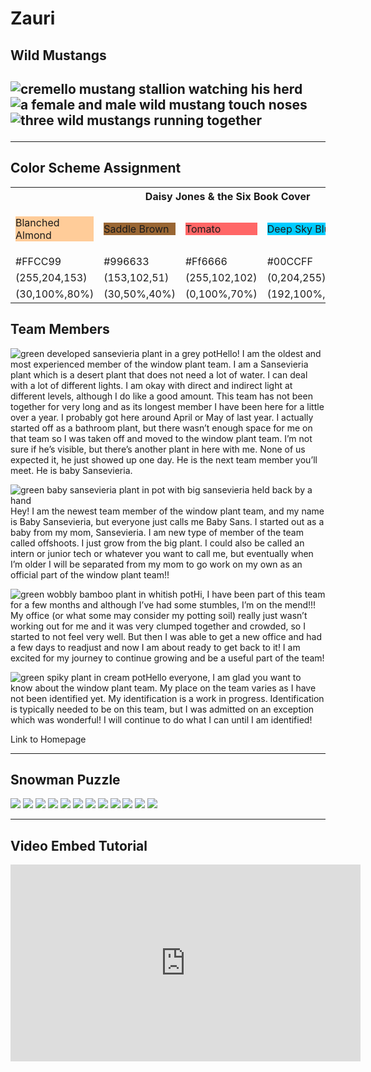 # Zauri
<h2> Wild Mustangs <h2>
<img src="mustang-image-one.jpg"
	alt="cremello mustang stallion watching his herd" />
<img src="mustang-image-two.jpg"
	alt="a female and male wild mustang touch noses"/>
<img src="mustang-image-three.jpg"
	alt="three wild mustangs running together"/>
<hr/>
<h2>Color Scheme Assignment</h2>

<table>
	<tr>
		<th colspan="5">Daisy Jones & the Six Book Cover</th>
	</tr>
	<tr>
		<td><p style="background-color:rgb(255,204,153);"> Blanched Almond</p></td>
		<td><p style="background-color:rgb(153,102,51);">Saddle Brown</p></td>
		<td><p style="background-color:rgb(255,102,102);">Tomato</p></td>
		<td><p style= "background-color:rgb(0,204,255);">Deep Sky Blue</p></td>
		<td><p style= "background-color:rgb(255,255,0);">Yellow</p></td>
	</tr>
	<tr>
		<td>#FFCC99</td>
		<td>#996633</td>
		<td>#Ff6666</td>
		<td>#00CCFF</td>
		<td>#FFFF00</td>
	</tr>
	<tr>
		<td>(255,204,153)</td>
		<td>(153,102,51)</td>
		<td>(255,102,102)</td>
		<td>(0,204,255)</td>
		<td>(255,255,0)</td>
	</tr>
	<tr>
		<td>(30,100%,80%)</td>
		<td>(30,50%,40%)</td>
		<td>(0,100%,70%)</td>
		<td>(192,100%,50%)</td>
		<td>(60,100%,50%)</td>
	</tr>
</table
<hr/>
<h2>Team Members</h2>
<img src= "sanseveria-plant.jpg" alt= "green developed sansevieria plant in a grey pot" style= "float:left;">
<p>Hello! I am the oldest and most experienced member of the window plant team. I am a Sansevieria plant which is a desert plant that does not need a lot of water. I can deal with a lot of different lights. I am okay with direct and indirect light at different levels, although I do like a good amount. This team has not been together for very long and as its longest member I have been here for a little over a year. I probably got here around April or May of last year. I actually started off as a bathroom plant, but there wasn’t enough space for me on that team so I was taken off and moved to the window plant team. I’m not sure if he’s visible, but there’s another plant in here with me. None of us expected it, he just showed up one day. He is the next team member you’ll meet. He is baby Sansevieria. </p>
<img src="baby-sans-plant.jpg" alt="green baby sansevieria plant in pot with big sansevieria held back by a hand" style="float:left;">
<p>Hey! I am the newest team member of the window plant team, and my name is Baby Sansevieria, but everyone just calls me Baby Sans. I started out as a baby from my mom, Sansevieria. I am new type of member of the team called offshoots. I just grow from the big plant. I could also be called an intern or junior tech or whatever you want to call me, but eventually when I’m older I will be separated from my mom to go work on my own as an official part of the window plant team!!</p>
<img src="Bamboo-plant.jpg" alt="green wobbly bamboo plant in whitish pot" style= "float:left;">
<p>Hi, I have been part of this team for a few months and although I’ve had some stumbles, I’m on the mend!!! My office (or what some may consider my potting soil) really just wasn’t working out for me and it was very clumped together and crowded, so I started to not feel very well. But then I was able to get a new office and had a few days to readjust and now I am about ready to get back to it! I am excited for my journey to continue growing and be a useful part of the team!</p>
<img src="unidentified-plant.jpg" alt="green spiky plant in cream pot" style="float:left;">
<p>Hello everyone, I am glad you want to know about the window plant team. My place on the team varies as I have not been identified yet. My identification is a work in progress. Identification is typically needed to be on this team, but I was admitted on an exception which was wonderful! I will continue to do what I can until I am identified!</p>

<p>Link to Homepage</p>
<hr/>
<h2>Snowman Puzzle</h2>
<style>
    section.grid-container {
        grid-template-columns: 1fr 1fr 1fr 1fr;
        grid-template-rows: 1fr 1fr 1fr;
    }
</style>
<section class="container">
  
<img src= "puzzle2_K.jpg" class="flex-item">
  <img src= "puzzle2_M.jpg" class="flex-item">
  <img src= "puzzle2_E.jpg" class="flex-item">
<img src= "puzzle2_G.jpg" class= "flex-item">
<img src= "puzzle2_A.jpg" class= "flex-item">
<img src= "puzzle2_D.jpg" class= "flex-item">
<img src= "puzzle2_L.jpg" class= "flex-item">
<img src= "puzzle2_B.jpg" class= "flex-item">
<img src= "puzzle2_F.jpg" class= "flex-item">
<img src= "puzzle2_J.jpg" class= "flex-item">
<img src= "puzzle2_H.jpg" class= "flex-item">
<img src= "puzzle2_I. jpg" class= "flex-item">
</section>
<hr/>
<h2>Video Embed Tutorial</h2>
<iframe width="560;" height="315"; src="https://www.youtube.com/embed/L8RY2hZLcCE?si=sFJlA2V7-9QGKZsf" title="YouTube video player" frameborder="0" allow="accelerometer; autoplay; clipboard-write; encrypted-media; gyroscope; picture-in-picture; web-share" referrerpolicy="strict-origin-when-cross-origin" allowfullscreen></iframe>
